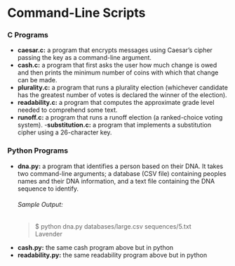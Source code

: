 # Command-Line Scripts
### C Programs
- **caesar.c:** a program that encrypts messages using Caesar’s cipher passing the key as a command-line argument.
- **cash.c:** a program that first asks the user how much change is owed and then prints the minimum number of coins with which that change can be made.
- **plurality.c:** a program that runs a plurality election (whichever candidate has the greatest number of votes is declared the winner of the election).
- **readability.c:** a program that computes the approximate grade level needed to comprehend some text.
- **runoff.c:** a program that runs a runoff election (a ranked-choice voting system).
-**substitution.c:** a program that implements a substitution cipher using a 26-character key. 

### Python Programs
- **dna.py:** a program that identifies a person based on their DNA. It takes two command-line arguments; a database (CSV file) containing peoples names and their DNA information, 
and a text file containing the DNA sequence to identify.
    ###### Sample Output:
    > $ python dna.py databases/large.csv sequences/5.txt\
    > Lavender
- **cash.py:** the same cash program above but in python
- **readability.py:** the same readability program above but in python 
